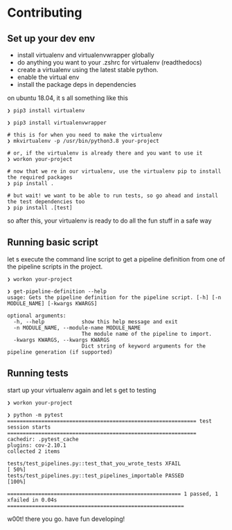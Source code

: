 # Contributing

## Set up your dev env

* install virtualenv and virtualenvwrapper globally
* do anything you want to your .zshrc for virtualenv (readthedocs)
* create a virtualenv using the latest stable python.
* enable the virtual env
* install the package deps in dependencies

on ubuntu 18.04, it s all something like this
```
❯ pip3 install virtualenv 

❯ pip3 install virtualenvwrapper

# this is for when you need to make the virtualenv
❯ mkvirtualenv -p /usr/bin/python3.8 your-project

# or, if the virtualenv is already there and you want to use it
❯ workon your-project

# now that we re in our virtualenv, use the virtualenv pip to install the required packages
❯ pip install .

# but wait! we want to be able to run tests, so go ahead and install the test dependencies too
❯ pip install .[test]
```

so after this, your virtualenv is ready to do all the fun stuff in a safe way

## Running basic script

let s execute the command line script to get a pipeline definition from one of the pipeline scripts in the project.

```
❯ workon your-project

❯ get-pipeline-definition --help
usage: Gets the pipeline definition for the pipeline script. [-h] [-n MODULE_NAME] [-kwargs KWARGS]

optional arguments:
  -h, --help            show this help message and exit
  -n MODULE_NAME, --module-name MODULE_NAME
                        The module name of the pipeline to import.
  -kwargs KWARGS, --kwargs KWARGS
                        Dict string of keyword arguments for the pipeline generation (if supported)
```

## Running tests

start up your virtualenv again and let s get to testing

```
❯ workon your-project

❯ python -m pytest   
============================================================= test session starts =============================================================
cachedir: .pytest_cache
plugins: cov-2.10.1
collected 2 items                                                                                                                               

tests/test_pipelines.py::test_that_you_wrote_tests XFAIL                                                                           [ 50%]
tests/test_pipelines.py::test_pipelines_importable PASSED                                                                          [100%]

======================================================== 1 passed, 1 xfailed in 0.04s =========================================================
```

w00t! there you go. have fun developing!
